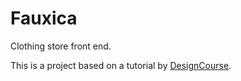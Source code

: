 # Fauxica

Clothing store front end.

This is a project based on a tutorial by [DesignCourse](https://www.youtube.com/watch?v=Kl3nOXQjVnQ).
